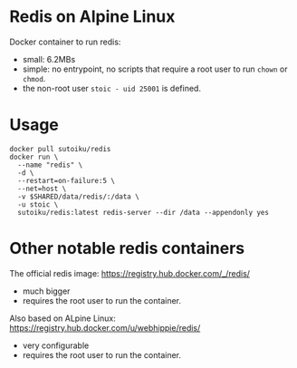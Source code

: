 Redis on Alpine Linux
======================

Docker container to run redis:
- small: 6.2MBs
- simple: no entrypoint, no scripts that require a root user to run `chown` or `chmod`.
- the non-root user `stoic - uid 25001` is defined.


Usage
=====
```
docker pull sutoiku/redis
docker run \
  --name "redis" \
  -d \
  --restart=on-failure:5 \
  --net=host \
  -v $SHARED/data/redis/:/data \
  -u stoic \
  sutoiku/redis:latest redis-server --dir /data --appendonly yes
```

Other notable redis containers
==============================
The official redis image: https://registry.hub.docker.com/_/redis/

- much bigger
- requires the root user to run the container.

Also based on ALpine Linux: https://registry.hub.docker.com/u/webhippie/redis/
- very configurable
- requires the root user to run the container.
